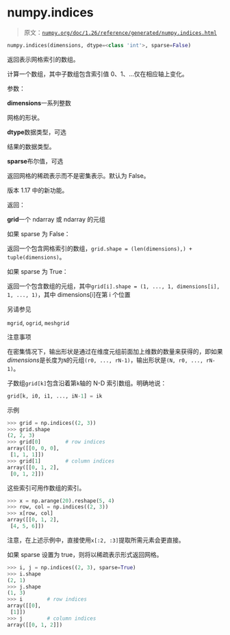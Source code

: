# numpy.indices

> 原文：[`numpy.org/doc/1.26/reference/generated/numpy.indices.html`](https://numpy.org/doc/1.26/reference/generated/numpy.indices.html)

```py
numpy.indices(dimensions, dtype=<class 'int'>, sparse=False)
```

返回表示网格索引的数组。

计算一个数组，其中子数组包含索引值 0、1、...仅在相应轴上变化。

参数：

**dimensions**一系列整数

网格的形状。

**dtype**数据类型，可选

结果的数据类型。

**sparse**布尔值，可选

返回网格的稀疏表示而不是密集表示。默认为 False。

版本 1.17 中的新功能。

返回：

**grid**一个 ndarray 或 ndarray 的元组

如果 sparse 为 False：

返回一个包含网格索引的数组，`grid.shape = (len(dimensions),) + tuple(dimensions)`。

如果 sparse 为 True：

返回一个包含数组的元组，其中`grid[i].shape = (1, ..., 1, dimensions[i], 1, ..., 1)`，其中 dimensions[i]在第 i 个位置

另请参见

`mgrid`, `ogrid`, `meshgrid`

注意事项

在密集情况下，输出形状是通过在维度元组前面加上维数的数量来获得的，即如果*dimensions*是长度为`N`的元组`(r0, ..., rN-1)`，输出形状是`(N, r0, ..., rN-1)`。

子数组`grid[k]`包含沿着第`k`轴的 N-D 索引数组。明确地说：

```py
grid[k, i0, i1, ..., iN-1] = ik 
```

示例

```py
>>> grid = np.indices((2, 3))
>>> grid.shape
(2, 2, 3)
>>> grid[0]        # row indices
array([[0, 0, 0],
 [1, 1, 1]])
>>> grid[1]        # column indices
array([[0, 1, 2],
 [0, 1, 2]]) 
```

这些索引可用作数组的索引。

```py
>>> x = np.arange(20).reshape(5, 4)
>>> row, col = np.indices((2, 3))
>>> x[row, col]
array([[0, 1, 2],
 [4, 5, 6]]) 
```

注意，在上述示例中，直接使用`x[:2, :3]`提取所需元素会更直接。

如果 sparse 设置为 true，则将以稀疏表示形式返回网格。

```py
>>> i, j = np.indices((2, 3), sparse=True)
>>> i.shape
(2, 1)
>>> j.shape
(1, 3)
>>> i        # row indices
array([[0],
 [1]])
>>> j        # column indices
array([[0, 1, 2]]) 
```
